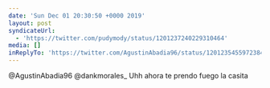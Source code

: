 ```yaml
---
date: 'Sun Dec 01 20:30:50 +0000 2019'
layout: post
syndicateUrl:
  - 'https://twitter.com/pudymody/status/1201237240229310464'
media: []
inReplyTo: 'https://twitter.com/AgustinAbadia96/status/1201235455972384772'
---
```

@AgustinAbadia96 @dankmorales_ Uhh ahora te prendo fuego la casita